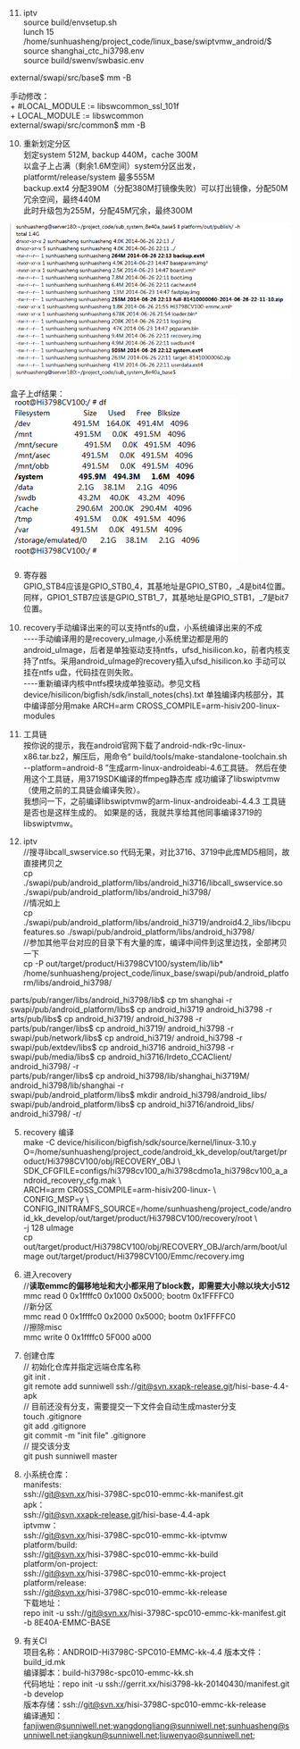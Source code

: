 




11. iptv  
    source build/envsetup.sh  
lunch 15  
/home/sunhuasheng/project_code/linux_base/swiptvmw_android/$ source shanghai_ctc_hi3798.env  
source build/swenv/swbasic.env  

external/swapi/src/base$ mm -B  

手动修改：  
    +       #LOCAL_MODULE := libswcommon_ssl_101f  
    +       LOCAL_MODULE := libswcommon  
    external/swapi/src/common$ mm -B  

10. 重新划定分区  
划定system 512M, backup 440M，cache 300M  
以盒子上占满（剩余1.6M空间）system分区出发，platformt/release/system 最多555M  
backup.ext4 分配390M（分配380M打镜像失败）可以打出镜像，分配50M冗余空间，最终440M  
此时升级包为255M，分配45M冗余，最终300M  

![pic_002](res/8e40a_3798C_base问题单/8e40a_002.png)  

盒子上df结果：  
![pic_001](res/8e40a_3798C_base问题单/8e40a_001.png)  


9. 寄存器  
GPIO_STB4应该是GPIO_STB0_4，其基地址是GPIO_STB0，_4是bit4位置。同样，GPIO1_STB7应该是GPIO_STB1_7，其基地址是GPIO_STB1，_7是bit7位置。  

8. recovery手动编译出来的可以支持ntfs的u盘，小系统编译出来的不成  
----手动编译用的是recovery_uImage,小系统里边都是用的android_uImage，后者是单独驱动支持ntfs，ufsd_hisilicon.ko，前者内核支持了ntfs。采用android_uImage的recovery插入ufsd_hisilicon.ko 手动可以挂在ntfs u盘，代码挂在则失败。  
----重新编译内核中ntfs模块成单独驱动。参见文档device/hisilicon/bigfish/sdk/install_notes\(chs\).txt 单独编译内核部分，其中编译部分用make ARCH=arm CROSS_COMPILE=arm-hisiv200-linux-   modules  

7. 工具链  
按你说的提示，我在android官网下载了android-ndk-r9c-linux-x86.tar.bz2，解压后，用命令“ build/tools/make-standalone-toolchain.sh --platform=android-8 ”生成arm-linux-androideabi-4.6工具链。
然后在使用这个工具链，用3719SDK编译的ffmpeg静态库 成功编译了libswiptvmw（使用之前的工具链会编译失败）。  
我想问一下，之前编译libswiptvmw的arm-linux-androideabi-4.4.3 工具链是否也是这样生成的。  如果是的话，我就共享给其他同事编译3719的libswiptvmw。  

6. iptv  
//搜寻libcall_swservice.so 代码无果，对比3716、3719中此库MD5相同，故直接拷贝之  
cp ./swapi/pub/android_platform/libs/android_hi3716/libcall_swservice.so ./swapi/pub/android_platform/libs/android_hi3798/  
//情况如上  
cp ./swapi/pub/android_platform/libs/android_hi3719/android4.2_libs/libcpufeatures.so ./swapi/pub/android_platform/libs/android_hi3798/  
//参加其他平台对应的目录下有大量的库，编译中间件到这里边找，全部拷贝一下  
cp -P out/target/product/Hi3798CV100/system/lib/lib* /home/sunhuasheng/project_code/linux_base/swapi/pub/android_platform/libs/android_hi3798/  

parts/pub/ranger/libs/android_hi3798/lib$ cp tm shanghai -r  
swapi/pub/android_platform/libs$ cp android_hi3719 android_hi3798 -r  
arts/pub/libs$ cp android_hi3719/ android_hi3798 -r  
parts/pub/ranger/libs$ cp android_hi3719/ android_hi3798 -r  
swapi/pub/network/libs$ cp android_hi3719/ android_hi3798 -r  
swapi/pub/extdev/libs$ cp android_hi3716 android_hi3798 -r  
swapi/pub/media/libs$ cp android_hi3716/Irdeto_CCAClient/ android_hi3798/ -r  
parts/pub/ranger/libs$ cp android_hi3798/lib/shanghai_hi3719M/ android_hi3798/lib/shanghai -r  
swapi/pub/android_platform/libs$ mkdir  android_hi3798/android_libs/  
swapi/pub/android_platform/libs$ cp android_hi3716/android_libs/ android_hi3798/ -r/  

5. recovery 编译  
make -C device/hisilicon/bigfish/sdk/source/kernel/linux-3.10.y O=/home/sunhuasheng/project_code/android_kk_develop/out/target/product/Hi3798CV100/obj/RECOVERY_OBJ \   
                SDK_CFGFILE=configs/hi3798cv100_a/hi3798cdmo1a_hi3798cv100_a_android_recovery_cfg.mak \  
                ARCH=arm CROSS_COMPILE=arm-hisiv200-linux- \  
                CONFIG_MSP=y \  
                CONFIG_INITRAMFS_SOURCE=/home/sunhuasheng/project_code/android_kk_develop/out/target/product/Hi3798CV100/recovery/root \  
                -j 128 uImage  
cp out/target/product/Hi3798CV100/obj/RECOVERY_OBJ/arch/arm/boot/uImage  out/target/product/Hi3798CV100/Emmc/recovery.img  

4. 进入recovery  
//**读取emmc的偏移地址和大小都采用了block数，即需要大小除以块大小512**  
mmc read 0 0x1ffffc0 0x1000 0x5000; bootm 0x1FFFFC0  
//新分区  
mmc read 0 0x1ffffc0 0x2000 0x5000; bootm 0x1FFFFC0  
//擦除misc  
mmc write 0 0x1ffffc0 5F000 a000  

3. 创建仓库  
// 初始化仓库并指定远端仓库名称  
git init .  
git remote  add sunniwell ssh://git@svn.xxapk-release.git/hisi-base-4.4-apk  
// 目前还没有分支，需要提交一下文件会自动生成master分支  
touch .gitignore  
git add .gitignore  
git commit -m "init file"  .gitignore   
// 提交该分支  
git push sunniwell master  

2. 小系统仓库：  
manifests:   
ssh://git@svn.xx/hisi-3798C-spc010-emmc-kk-manifest.git  
apk：  
ssh://git@svn.xxapk-release.git/hisi-base-4.4-apk  
iptvmw：  
ssh://git@svn.xx/hisi-3798C-spc010-emmc-kk-iptvmw  
platform/build:  
ssh://git@svn.xx/hisi-3798C-spc010-emmc-kk-build  
platform/on-project:  
ssh://git@svn.xx/hisi-3798C-spc010-emmc-kk-project  
platform/release:  
ssh://git@svn.xx/hisi-3798C-spc010-emmc-kk-release  
下载地址：  
repo init -u ssh://git@svn.xx/hisi-3798C-spc010-emmc-kk-manifest.git  -b 8E40A-EMMC-BASE 

1. 有关CI  
项目名称：ANDROID-Hi3798C-SPC010-EMMC-kk-4.4 
版本文件：build_id.mk  
编译脚本：build-hi3798c-spc010-emmc-kk.sh  
代码地址：repo init -u ssh://gerrit.xx/hisi3798-kk-20140430/manifest.git -b develop  
版本存储：ssh://git@svn.xx/hisi-3798C-spc010-emmc-kk-release  
编译通知：  
fanjiwen@sunniwell.net;wangdongliang@sunniwell.net;sunhuasheng@sunniwell.net;jiangkun@sunniwell.net;liuwenyao@sunniwell.net;  
